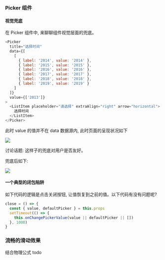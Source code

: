 ### Picker 组件

#### 视觉兜底

在 Picker 组件中, 来聊聊组件视觉层面的兜底。

```js
<Picker
  title="选择时间"
  data={[
    [
      { label: '2014', value: '2014' },
      { label: '2015', value: '2015' },
      { label: '2016', value: '2016' },
      { label: '2017', value: '2017' },
      { label: '2018', value: '2018' },
      { label: '2019', value: '2019' }
    ]
  ]}
  value={['2013']}
>
  <ListItem placeholder="请选择" extraAlign="right" arrow="horizontal">
    选择时间
  </ListItem>
</Picker>
```

此时 value 的值并不在 data 数据源内, 此时页面的呈现状况如下

![](http://with.muyunyun.cn/cb71389f4a26685a686329d69290d15b.jpg)

讨论话题: 这样子的兜底对用户是否友好。

兜底后如下:

![](http://with.muyunyun.cn/20f9bda8d2be14ad4eabc3226d6f6264.jpg)

#### 一个典型的闭包陷阱

如下代码的逻辑是点击关闭按钮, 让值恢复到之前的值。以下代码有没有问题呢?

```js
close = () => {
  const { value, defaultPicker } = this.props
  setTimeout(() => {
    this.onChangePickerValue(value || defaultPicker || [])
  }, 1000)
}
```

### 流畅的滑动效果

结合物理公式 todo
